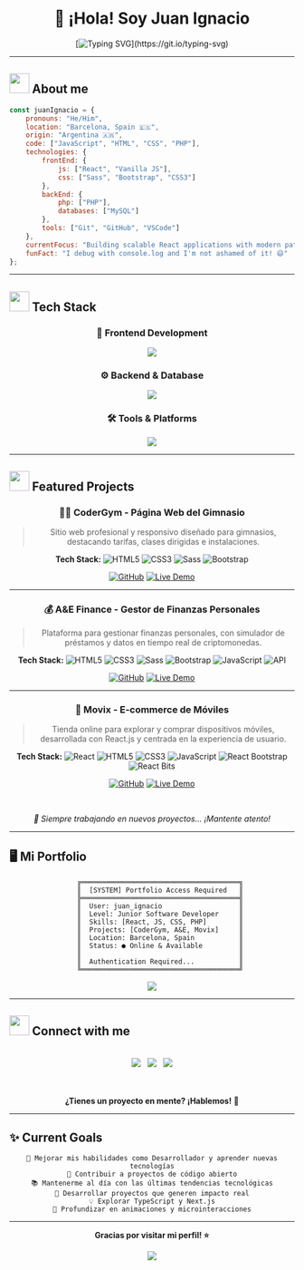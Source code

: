 # <div align="center">👋 ¡Hola! Soy Juan Ignacio</div>

<div align="center">
  
[![Typing SVG](https://readme-typing-svg.herokuapp.com?font=Fira+Code&pause=1000&color=00D4FF&center=true&vCenter=true&width=435&lines=Software+Developer;Argentina+%F0%9F%87%A6%F0%9F%87%B7+%E2%9E%A4+Barcelona+%F0%9F%87%AA%F0%9F%87%B8;Always+learning+new+things!)](https://git.io/typing-svg)

</div>

---

## <img src="https://media.giphy.com/media/iY8CRBdQXODJSCERIr/giphy.gif" width="35"> **About me**

```javascript
const juanIgnacio = {
    pronouns: "He/Him",
    location: "Barcelona, Spain 🇪🇸",
    origin: "Argentina 🇦🇷",
    code: ["JavaScript", "HTML", "CSS", "PHP"],
    technologies: {
        frontEnd: {
            js: ["React", "Vanilla JS"],
            css: ["Sass", "Bootstrap", "CSS3"]
        },
        backEnd: {
            php: ["PHP"],
            databases: ["MySQL"]
        },
        tools: ["Git", "GitHub", "VSCode"]
    },
    currentFocus: "Building scalable React applications with modern patterns",
    funFact: "I debug with console.log and I'm not ashamed of it! 😄"
};
```

---

## <img src="https://media.giphy.com/media/QssGEmpkyEOhBCb7e1/giphy.gif" width="35"> **Tech Stack**

<div align="center">

### 🎨 **Frontend Development**
<img src="https://skillicons.dev/icons?i=html,css,js,react,sass,bootstrap" />

### ⚙️ **Backend & Database**
<img src="https://skillicons.dev/icons?i=php,mysql" />

### 🛠️ **Tools & Platforms**
<img src="https://skillicons.dev/icons?i=git,github,vscode,npm" />

</div>

---

## <img src="https://media.giphy.com/media/LnQjpWaON8nhr21vNW/giphy.gif" width="35"> **Featured Projects**

<div align="center">

### 🏋️‍♂️ **CoderGym - Página Web del Gimnasio**
> Sitio web profesional y responsivo diseñado para gimnasios, destacando tarifas, clases dirigidas e instalaciones.

**Tech Stack:** 
![HTML5](https://img.shields.io/badge/HTML5-E34F26?style=for-the-badge&logo=html5&logoColor=white) 
![CSS3](https://img.shields.io/badge/CSS3-1572B6?style=for-the-badge&logo=css3&logoColor=white)
![Sass](https://img.shields.io/badge/SASS-hotpink.svg?style=for-the-badge&logo=SASS&logoColor=white) 
![Bootstrap](https://img.shields.io/badge/Bootstrap-563D7C?style=for-the-badge&logo=bootstrap&logoColor=white)

[![GitHub](https://img.shields.io/badge/GitHub-4078c0?style=for-the-badge&logo=github&logoColor=white)](https://github.com/juangodoygrando/CODERGYM) [![Live Demo](https://img.shields.io/badge/Live%20Demo-FF5722?style=for-the-badge&logo=vercel&logoColor=white)](https://codergym-juangodoygrandos-projects.vercel.app/html/tarifas.html)

---

### 💰 **A&E Finance - Gestor de Finanzas Personales**
> Plataforma para gestionar finanzas personales, con simulador de préstamos y datos en tiempo real de criptomonedas.

**Tech Stack:** 
![HTML5](https://img.shields.io/badge/HTML5-E34F26?style=for-the-badge&logo=html5&logoColor=white) 
![CSS3](https://img.shields.io/badge/CSS3-1572B6?style=for-the-badge&logo=css3&logoColor=white) 
![Sass](https://img.shields.io/badge/SASS-hotpink.svg?style=for-the-badge&logo=SASS&logoColor=white) 
![Bootstrap](https://img.shields.io/badge/Bootstrap-563D7C?style=for-the-badge&logo=bootstrap&logoColor=white) 
![JavaScript](https://img.shields.io/badge/JavaScript-F7DF1E?style=for-the-badge&logo=javascript&logoColor=black) 
![API](https://img.shields.io/badge/API-REST-green?style=for-the-badge)

[![GitHub](https://img.shields.io/badge/GitHub-4078c0?style=for-the-badge&logo=github&logoColor=white)](https://github.com/juangodoygrando/A-E-FINANCE) [![Live Demo](https://img.shields.io/badge/Live%20Demo-FF5722?style=for-the-badge&logo=vercel&logoColor=white)](https://a-e-finance.vercel.app/)

---

### 📱 **Movix - E-commerce de Móviles**
> Tienda online para explorar y comprar dispositivos móviles, desarrollada con React.js y centrada en la experiencia de usuario.

**Tech Stack:** 
![React](https://img.shields.io/badge/React-20232A?style=for-the-badge&logo=react&logoColor=61DAFB) 
![HTML5](https://img.shields.io/badge/HTML5-E34F26?style=for-the-badge&logo=html5&logoColor=white) 
![CSS3](https://img.shields.io/badge/CSS3-1572B6?style=for-the-badge&logo=css3&logoColor=white) 
![JavaScript](https://img.shields.io/badge/JavaScript-F7DF1E?style=for-the-badge&logo=javascript&logoColor=black) 
![React Bootstrap](https://img.shields.io/badge/React_Bootstrap-563D7C?style=for-the-badge&logo=bootstrap&logoColor=white) 
![React Bits](https://img.shields.io/badge/React_Bits-61DAFB?style=for-the-badge&logo=react&logoColor=black)

[![GitHub](https://img.shields.io/badge/GitHub-4078c0?style=for-the-badge&logo=github&logoColor=white)](https://github.com/juangodoygrando/Movix-react-Js) [![Live Demo](https://img.shields.io/badge/Live%20Demo-FF5722?style=for-the-badge&logo=vercel&logoColor=white)](https://movix-react-js-nu.vercel.app/)

<br>

*🚀 Siempre trabajando en nuevos proyectos... ¡Mantente atento!*

</div>

---

## 🖥️ **Mi Portfolio**

<div align="center">

```
    ╔═══════════════════════════════════════╗
    ║  [SYSTEM] Portfolio Access Required   ║
    ╠═══════════════════════════════════════╣
    ║  User: juan_ignacio                   ║
    ║  Level: Junior Software Developer     ║
    ║  Skills: [React, JS, CSS, PHP]        ║
    ║  Projects: [CoderGym, A&E, Movix]     ║
    ║  Location: Barcelona, Spain           ║
    ║  Status: ● Online & Available         ║
    ║                                       ║
    ║  Authentication Required...           ║
    ╚═══════════════════════════════════════╝
```

<a href="https://jigodoygrando-developer.vercel.app/" target="_blank">
  <img src="https://img.shields.io/badge/🔐 ACCEDER AL PORTFOLIO-38BDF8?style=for-the-badge&logoColor=black">
</a>

</div>

---

## <img src="https://media.giphy.com/media/LnQjpWaON8nhr21vNW/giphy.gif" width="35"> **Connect with me**

<div align="center">
<br>
<a href="https://www.linkedin.com/in/juanignacio-godoygrando/" target="_blank"><img src="https://img.shields.io/badge/LinkedIn-0077B5?style=for-the-badge&logo=linkedin&logoColor=white"></a>&nbsp;&nbsp;&nbsp;<a href="mailto:juangodoygrando@gmail.com"><img src="https://img.shields.io/badge/Gmail-D14836?style=for-the-badge&logo=gmail&logoColor=white"></a>&nbsp;&nbsp;&nbsp;<a href="https://discord.com/users/1372949567150231703"><img src="https://img.shields.io/badge/Discord-7289DA?style=for-the-badge&logo=discord&logoColor=white"></a>

<br><br>
**¿Tienes un proyecto en mente? ¡Hablemos!** 💬

</div>

---

## ✨ **Current Goals**

<div align="center">

```
🎯 Mejorar mis habilidades como Desarrollador y aprender nuevas tecnologías
🌟 Contribuir a proyectos de código abierto
📚 Mantenerme al día con las últimas tendencias tecnológicas
🚀 Desarrollar proyectos que generen impacto real
💡 Explorar TypeScript y Next.js
🎨 Profundizar en animaciones y microinteracciones
```

</div>

---

<div align="center">

**Gracias por visitar mi perfil! ⭐️**

<img src="https://komarev.com/ghpvc/?username=juangodoygrando&color=blueviolet&style=for-the-badge">

</div>
